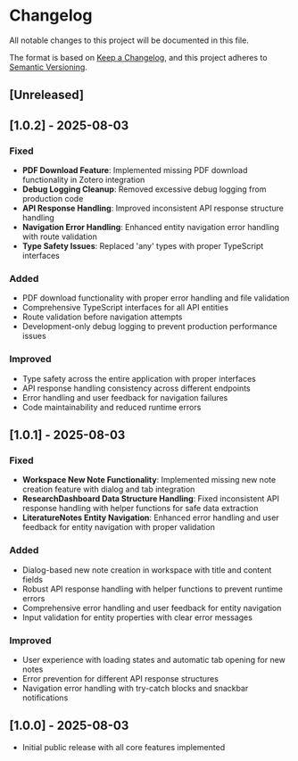 # Changelog

All notable changes to this project will be documented in this file.

The format is based on [Keep a Changelog](https://keepachangelog.com/en/1.0.0/), and this project adheres to [Semantic Versioning](https://semver.org/spec/v2.0.0.html).

## [Unreleased]

## [1.0.2] - 2025-08-03
### Fixed
- **PDF Download Feature**: Implemented missing PDF download functionality in Zotero integration
- **Debug Logging Cleanup**: Removed excessive debug logging from production code
- **API Response Handling**: Improved inconsistent API response structure handling
- **Navigation Error Handling**: Enhanced entity navigation error handling with route validation
- **Type Safety Issues**: Replaced 'any' types with proper TypeScript interfaces

### Added
- PDF download functionality with proper error handling and file validation
- Comprehensive TypeScript interfaces for all API entities
- Route validation before navigation attempts
- Development-only debug logging to prevent production performance issues

### Improved
- Type safety across the entire application with proper interfaces
- API response handling consistency across different endpoints
- Error handling and user feedback for navigation failures
- Code maintainability and reduced runtime errors

## [1.0.1] - 2025-08-03
### Fixed
- **Workspace New Note Functionality**: Implemented missing new note creation feature with dialog and tab integration
- **ResearchDashboard Data Structure Handling**: Fixed inconsistent API response handling with helper functions for safe data extraction
- **LiteratureNotes Entity Navigation**: Enhanced error handling and user feedback for entity navigation with proper validation

### Added
- Dialog-based new note creation in workspace with title and content fields
- Robust API response handling with helper functions to prevent runtime errors
- Comprehensive error handling and user feedback for entity navigation
- Input validation for entity properties with clear error messages

### Improved
- User experience with loading states and automatic tab opening for new notes
- Error prevention for different API response structures
- Navigation error handling with try-catch blocks and snackbar notifications

## [1.0.0] - 2025-08-03
- Initial public release with all core features implemented 